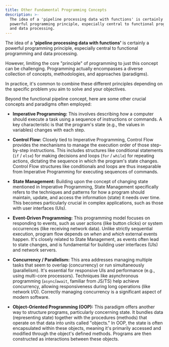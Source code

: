 ```yaml
---
title: Other Fundamental Programming Concepts
description: >-
  The idea of a 'pipeline processing data with functions' is certainly a
  powerful programming principle, especially central to functional programming
  and data processing.
---
```

The idea of a **'pipeline processing data with functions'** is certainly a powerful programming principle, especially central to functional programming and data processing.

However, limiting the core "principle" of programming to just this concept can be challenging. Programming actually encompasses a diverse collection of concepts, methodologies, and approaches (paradigms).

In practice, it's common to combine these different principles depending on the specific problem you aim to solve and your objectives.

Beyond the functional pipeline concept, here are some other crucial concepts and paradigms often employed:

-   **Imperative Programming:** This involves describing _how_ a computer should execute a task using a sequence of instructions or commands. A key characteristic is that the program's state (e.g., the values in variables) changes with each step.

-   **Control Flow:** Closely tied to Imperative Programming, Control Flow provides the mechanisms to manage the execution order of those step-by-step instructions. This includes structures like conditional statements (`if` / `else`) for making decisions and loops (`for` / `while`) for repeating actions, dictating the sequence in which the program's state changes. Control Flow structures like conditionals and loops are thus inseparable from Imperative Programming for executing sequences of commands.

-   **State Management:** Building upon the concept of changing state mentioned in Imperative Programming, State Management specifically refers to the techniques and patterns for how a program should maintain, update, and access the information (state) it needs over time. This becomes particularly crucial in complex applications, such as those with user interfaces (UIs).

-   **Event-Driven Programming:** This programming model focuses on responding to events, such as user actions (like button clicks) or system occurrences (like receiving network data). Unlike strictly sequential execution, program flow depends on _when_ and _which_ external events happen. It's closely related to State Management, as events often lead to state changes, and is fundamental for building user interfaces (UIs) and network servers.

-   **Concurrency / Parallelism:** This area addresses managing multiple tasks that seem to overlap (concurrency) or run simultaneously (parallelism). It's essential for responsive UIs and performance (e.g., using multi-core processors). Techniques like asynchronous programming (`async`/`await`, familiar from JS/TS) help achieve concurrency, allowing responsiveness during long operations (like network I/O). Correctly managing concurrency is a significant aspect of modern software.

-   **Object-Oriented Programming (OOP):** This paradigm offers another way to structure programs, particularly concerning state. It bundles data (representing state) together with the procedures (methods) that operate on that data into units called "objects." In OOP, the state is often encapsulated within these objects, meaning it's primarily accessed and modified through the object's defined methods. Programs are then constructed as interactions between these objects.
